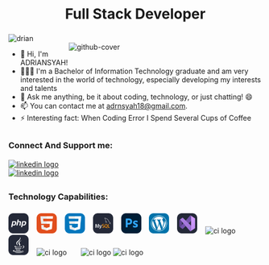 <h1 align="center">Full Stack Developer</h1>

###

<div align="left">
  <img src="https://komarev.com/ghpvc/?username=dimmasyusuf&label=Visitor&color=blue&style=for-the-badge&abbreviated=true" alt="drian" />
</div>

<img align="right" src="https://i.gifer.com/6tXM.gif" width="384" alt="github-cover">

- 👋 Hi, I'm ADRIANSYAH!
- 👨🏻‍🎓 I'm a Bachelor of Information Technology graduate and am very interested in the world of technology, especially developing my interests and 
      talents
- 💬 Ask me anything, be it about coding, technology, or just chatting! 😄
- 📫 You can contact me at adrnsyah18@gmail.com.
- ⚡ Interesting fact: When Coding Error I Spend Several Cups of Coffee
##

<h3 align="left">Connect And Support me:</h3>

####

<div align="left">

  <a href="https://www.linkedin.com/in/adriansyah-dg-pt-e-6a1b68250/" target="_blank">
    <img src="https://raw.githubusercontent.com/maurodesouza/profile-readme-generator/master/src/assets/icons/social/linkedin/default.svg" width="52" height="40" alt="linkedin logo"  /> <br>
  </a>
    <a href="https://saweria.co/driandev" target="_blank">
    <img src="https://encrypted-tbn0.gstatic.com/images?q=tbn:ANd9GcQ-Tr_Zs2XHDAyDmh5TFiba-_cO_idAoFi6OQ&s" width="60" height="40" alt="linkedin logo"  />
  </a>
  
</div>

##

<h3 align="left">Technology Capabilities:</h3>

###

<div align="left">
  <img src="https://raw.githubusercontent.com/tandpfun/skill-icons/refs/heads/main/icons/PHP-Dark.svg" height="40" alt="PHP logo"  />
  <img width="8" />
  <img src="https://raw.githubusercontent.com/tandpfun/skill-icons/refs/heads/main/icons/HTML.svg" height="40" alt="HTML logo"  />
  <img width="8" />
  <img src="https://raw.githubusercontent.com/tandpfun/skill-icons/refs/heads/main/icons/CSS.svg" height="40" alt="css logo"  />
  <img width="8" />
  <img src="https://raw.githubusercontent.com/tandpfun/skill-icons/refs/heads/main/icons/MySQL-Dark.svg" height="40" alt="mysql logo"  />
  <img width="8" />
  <img src="https://raw.githubusercontent.com/tandpfun/skill-icons/refs/heads/main/icons/Photoshop.svg" height="40" alt="photoshop logo"  />
  <img width="8" />
  <img src="https://raw.githubusercontent.com/tandpfun/skill-icons/refs/heads/main/icons/Wordpress.svg" height="40" alt="wordpress logo"  />
  <img width="8" />
  <img src="https://raw.githubusercontent.com/tandpfun/skill-icons/refs/heads/main/icons/VisualStudio-Dark.svg" height="40" alt="vscode logo"  />
  <img width="8" />
  <img src="https://upload.wikimedia.org/wikipedia/commons/thumb/9/9a/Laravel.svg/1200px-Laravel.svg.png" height="40" alt="ci logo"  />
  <img width="8" />
  <img src="https://raw.githubusercontent.com/tandpfun/skill-icons/refs/heads/main/icons/Java-Dark.svg" height="40" alt="ci logo"  />
  <img width="8" />
  <img src="https://encrypted-tbn0.gstatic.com/images?q=tbn:ANd9GcSRzysCPJOGxGtLTQIclPXNuSC_13A4wzgfMw&s" height="40" alt="ci logo"  />
  <img width="8" />
   <img width="8" />
   <img src="https://codeigniter.com/assets/icons/ci-logo.png" height="40" alt="ci logo"  />
  <img src="https://encrypted-tbn0.gstatic.com/images?q=tbn:ANd9GcRlxnCQTZMxIPfFXGgFG2Vx9Sdh9D6CZBhJTw&s" height="40" alt="ci logo"  />
  


</div>

###
